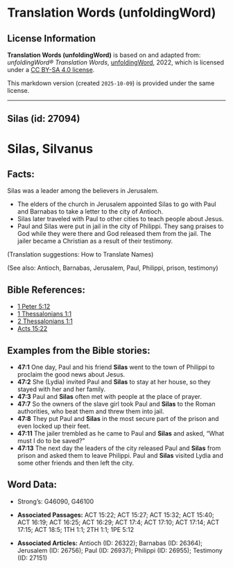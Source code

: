 # Translation Words (unfoldingWord)

## License Information

**Translation Words (unfoldingWord)** is based on and adapted from: _unfoldingWord® Translation Words_, [unfoldingWord](https://unfoldingword.org/utw), 2022, which is licensed under a [CC BY-SA 4.0 license](https://creativecommons.org/licenses/by-sa/4.0/legalcode.en).

This markdown version (created `2025-10-09`) is provided under the same license.



--------------------------------

## Silas (id: 27094)

Silas, Silvanus
===============

Facts:
------

Silas was a leader among the believers in Jerusalem.

* The elders of the church in Jerusalem appointed Silas to go with Paul and Barnabas to take a letter to the city of Antioch.
* Silas later traveled with Paul to other cities to teach people about Jesus.
* Paul and Silas were put in jail in the city of Philippi. They sang praises to God while they were there and God released them from the jail. The jailer became a Christian as a result of their testimony.

(Translation suggestions: How to Translate Names)

(See also: Antioch, Barnabas, Jerusalem, Paul, Philippi, prison, testimony)

Bible References:
-----------------

* [1 Peter 5:12](https://ref.ly/1Pet5:12)
* [1 Thessalonians 1:1](https://ref.ly/1Thess1:1)
* [2 Thessalonians 1:1](https://ref.ly/2Thess1:1)
* [Acts 15:22](https://ref.ly/Acts15:22)

Examples from the Bible stories:
--------------------------------

* **47:1** One day, Paul and his friend **Silas** went to the town of Philippi to proclaim the good news about Jesus.
* **47:2** She (Lydia) invited Paul and **Silas** to stay at her house, so they stayed with her and her family.
* **47:3** Paul and **Silas** often met with people at the place of prayer.
* **47:7** So the owners of the slave girl took Paul and **Silas** to the Roman authorities, who beat them and threw them into jail.
* **47:8** They put Paul and **Silas** in the most secure part of the prison and even locked up their feet.
* **47:11** The jailer trembled as he came to Paul and **Silas** and asked, “What must I do to be saved?”
* **47:13** The next day the leaders of the city released Paul and **Silas** from prison and asked them to leave Philippi. Paul and **Silas** visited Lydia and some other friends and then left the city.

Word Data:
----------

* Strong’s: G46090, G46100

* **Associated Passages:** ACT 15:22; ACT 15:27; ACT 15:32; ACT 15:40; ACT 16:19; ACT 16:25; ACT 16:29; ACT 17:4; ACT 17:10; ACT 17:14; ACT 17:15; ACT 18:5; 1TH 1:1; 2TH 1:1; 1PE 5:12
* **Associated Articles:** Antioch (ID: 26322); Barnabas (ID: 26364); Jerusalem (ID: 26756); Paul (ID: 26937); Philippi (ID: 26955); Testimony (ID: 27151)

